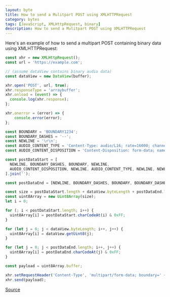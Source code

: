 ```yaml
---
layout: byte
title: How to send a Mulitpart POST using XMLHTTPRequest
category: bytes
tags: [JavaScript, XMLHttpRequest, binary]
description: How to send a Mulitpart POST using XMLHTTPRequest
---
```

Here's an example of how to send a multipart POST containing binary data using XMLHTTPRequest:

```javascript
const xhr = new XMLHttpRequest();
const url = 'https://example.com';

// (assume dataView contains binary audio data)
const dataView = new DataView(buffer);

xhr.open('POST', url, true);
xhr.responseType = 'arraybuffer';
xhr.onload = (event) => {
  console.log(xhr.response);
};

xhr.onerror = (error) => {
	console.error(error);
};

const BOUNDARY = 'BOUNDARY1234';
const BOUNDARY_DASHES = '--';
const NEWLINE = '\r\n';
const AUDIO_CONTENT_TYPE = 'Content-Type: audio/L16; rate=16000; channels=1';
const AUDIO_CONTENT_DISPOSITION = 'Content-Disposition: form-data; name="audio"';

const postDataStart = [
  NEWLINE, BOUNDARY_DASHES, BOUNDARY, NEWLINE,
  AUDIO_CONTENT_DISPOSITION, NEWLINE, AUDIO_CONTENT_TYPE, NEWLINE, NEWLINE
].join('');

const postDataEnd = [NEWLINE, BOUNDARY_DASHES, BOUNDARY, BOUNDARY_DASHES, NEWLINE].join('');

const size = postDataStart.length + dataView.byteLength + postDataEnd.length;
const uint8Array = new Uint8Array(size);
let i = 0;

for (; i < postDataStart.length; i++) {
  uint8Array[i] = postDataStart.charCodeAt(i) & 0xFF;
}

for (let j = 0; j < dataView.byteLength; i++, j++) {
  uint8Array[i] = dataView.getUint8(j);
}

for (let j = 0; j < postDataEnd.length; i++, j++) {
  uint8Array[i] = postDataEnd.charCodeAt(j) & 0xFF;
}

const payload = uint8Array.buffer;

xhr.setRequestHeader('Content-Type', 'multipart/form-data; boundary=' + BOUNDARY);
xhr.send(payload);
```

[Source](http://stackoverflow.com/questions/8262266/xmlhttprequest-multipart-related-post-with-xml-and-image-as-payload/10073841#10073841)
